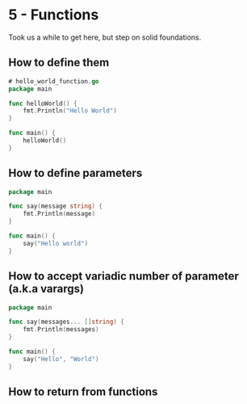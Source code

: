 # 5 - Functions

Took us a while to get here, but step on solid foundations.

## How to define them

```go
# hello_world_function.go
package main

func helloWorld() {
	fmt.Println("Hello World")
}

func main() {
	helloWorld()
}
```

## How to define parameters

```go
package main

func say(message string) {
	fmt.Println(message)
}

func main() {
	say("Hello world")
}
```

## How to accept variadic number of parameter (a.k.a varargs)

```go
package main

func say(messages... []string) {
	fmt.Println(messages)
}

func main() {
	say("Hello", "World")
}
```

## How to return from functions
